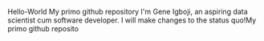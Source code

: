 Hello-World
My primo github repository
I'm Gene Igboji, an aspiring data scientist cum software developer. I will make changes to the status quo!My primo github reposito

